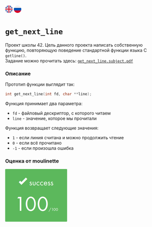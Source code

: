 [![eng](img/eng.png)](README.md) ![ru](img/ru.png)
# `get_next_line`

Проект школы 42. Цель данного проекта написать собственную функцию, повторяющую поведение стандартной функции языка С `getline()`.<br>
Задание можно прочитать здесь: [`get_next_line.subject.pdf`](subject/get_next_line.subject.pdf)

### Описание
Прототип функции выглядит так:

```C
int get_next_line(int fd, char **line);
```
Функция принимает два параметра:
- `fd` - файловый дескриптор, с которого читаем
- `line` - значение, которое мы прочитали

Функция возвращает следующие значения:
- `1` - если линия считана и можно продолжить чтение
- `0` - если всё прочитано
- `-1` - если произошла ошибка
### Оценка от moulinette

![100/100](img/100.png)
